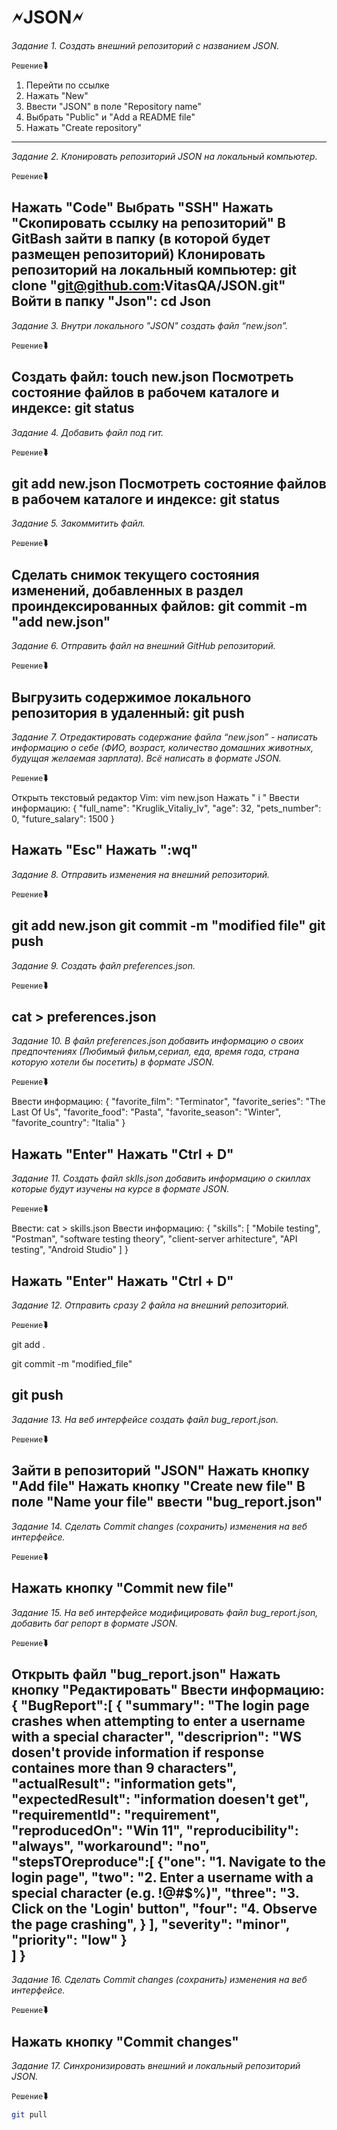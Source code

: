 # **🗲JSON🗲**

*Задание 1. Создать внешний репозиторий c названием JSON.*

`Решение`⮯ 

1. Перейти по ссылке
2. Нажать "New"
3. Ввести "JSON" в поле "Repository name"
4. Выбрать "Public" и "Add a README file"
5. Нажать "Create repository"
---

*Задание 2. Клонировать репозиторий JSON на локальный компьютер.*

`Решение`⮯ 

Нажать "Code"
Выбрать "SSH"
Нажать "Скопировать ссылку на репозиторий"
В GitBash зайти в папку (в которой будет размещен репозиторий)
Клонировать репозиторий на локальный компьютер:
git clone "git@github.com:VitasQA/JSON.git"
Войти в папку "Json":
cd Json 
---

*Задание 3. Внутри локального "JSON" создать файл “new.json”.*

`Решение`⮯ 

Создать файл:
touch new.json
Посмотреть состояние файлов в рабочем каталоге и индексе:
git status
---

*Задание 4. Добавить файл под гит.*

`Решение`⮯ 

git add new.json
Посмотреть состояние файлов в рабочем каталоге и индексе:
git status
---

*Задание 5. Закоммитить файл.*

`Решение`⮯ 

Сделать снимок текущего состояния изменений, добавленных в раздел проиндексированных файлов:
git commit -m "add new.json"
---

*Задание 6. Отправить файл на внешний GitHub репозиторий.*

`Решение`⮯ 

Выгрузить содержимое локального репозитория в удаленный:
git push
---

*Задание 7. Отредактировать содержание файла “new.json” - написать информацию о себе (ФИО, возраст, количество домашних животных, будущая желаемая зарплата). Всё написать в формате JSON.*

`Решение`⮯ 

Открыть текстовый редактор Vim:
vim new.json
Нажать " i "
Ввести информацию:
{
	"full_name": "Kruglik_Vitaliy_Iv",
	"age": 32,
	"pets_number": 0,
	"future_salary": 1500
}

Нажать "Esc"
Нажать ":wq"
---

*Задание 8. Отправить изменения на внешний репозиторий.*

`Решение`⮯ 

git add new.json
git commit -m "modified file"
git push
---

*Задание 9. Создать файл preferences.json.*

`Решение`⮯ 

cat > preferences.json
---

*Задание 10. В файл preferences.json добавить информацию о своих предпочтениях (Любимый фильм,сериал, еда, время года, страна которую хотели бы посетить) в формате JSON.*

`Решение`⮯ 

Ввести информацию:
{
  "favorite_film": "Terminator",
  "favorite_series": "The Last Of Us",
  "favorite_food": "Pasta",
  "favorite_season": "Winter",
  "favorite_country": "Italia"
}

Нажать "Enter"
Нажать "Ctrl + D"
---

*Задание 11. Создать файл sklls.json добавить информацию о скиллах которые будут изучены на курсе в формате JSON.*

`Решение`⮯ 

Ввести:
cat > skills.json
Ввести информацию:
{
 "skills": [
  "Mobile testing",
  "Postman",
  "software testing theory",
  "client-server arhitecture",
  "API testing",
  "Android Studio"
 ]
}

Нажать "Enter"
Нажать "Ctrl + D"
---

*Задание 12. Отправить сразу 2 файла на внешний репозиторий.*

`Решение`⮯ 

git add .

git commit -m "modified_file"

git push
---

*Задание 13. На веб интерфейсе создать файл bug_report.json.*

`Решение`⮯ 

Зайти в репозиторий "JSON"
Нажать кнопку "Add file"
Нажать кнопку "Create new file"
В поле "Name your file" ввести "bug_report.json"
---

*Задание 14. Сделать Commit changes (сохранить) изменения на веб интерфейсе.*

`Решение`⮯ 

Нажать кнопку "Commit new file"
---

*Задание 15. На веб интерфейсе модифицировать файл bug_report.json, добавить баг репорт в формате JSON.*

`Решение`⮯ 

Открыть файл "bug_report.json"
Нажать кнопку "Редактировать"
Ввести информацию:
{
"BugReport":[
   {
   "summary": "The login page crashes when attempting to enter a username with a special character",
   "descriprion": "WS dosen't provide information if response containes more than 9 characters",
   "actualResult": "information gets",
   "expectedResult": "information doesen't get",
   "requirementId": "requirement",
   "reproducedOn": "Win 11",
   "reproducibility": "always",
   "workaround": "no",
   "stepsTOreproduce":[
        {"one": "1. Navigate to the login page",
        "two": "2. Enter a username with a special character (e.g. !@#$%)",
        "three": "3. Click on the 'Login' button",
        "four": "4. Observe the page crashing",
    }
                      ],
   "severity": "minor",
   "priority": "low"
   }  
   ]
}
---

*Задание 16. Сделать Commit changes (сохранить) изменения на веб интерфейсе.*

`Решение`⮯ 

Нажать кнопку "Commit changes"
---

*Задание 17. Синхронизировать внешний и локальный репозиторий JSON.*

`Решение`⮯ 

```bash
git pull
```
